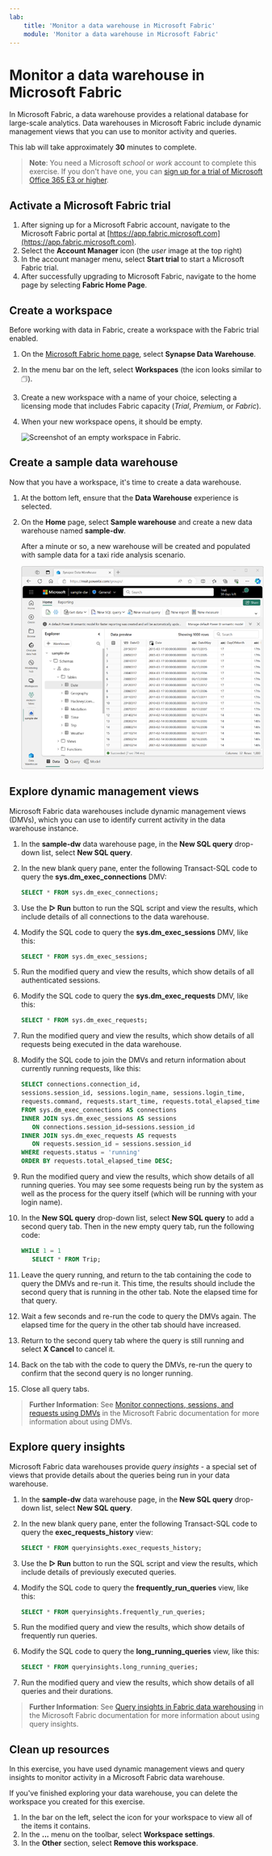 ```yaml
---
lab:
    title: 'Monitor a data warehouse in Microsoft Fabric'
    module: 'Monitor a data warehouse in Microsoft Fabric'
---
```


# Monitor a data warehouse in Microsoft Fabric

In Microsoft Fabric, a data warehouse provides a relational database for large-scale analytics. Data warehouses in Microsoft Fabric include dynamic management views that you can use to monitor activity and queries.

This lab will take approximately **30** minutes to complete.

> **Note**: You need a Microsoft *school* or *work* account to complete this exercise. If you don't have one, you can [sign up for a trial of Microsoft Office 365 E3 or higher](https://www.microsoft.com/microsoft-365/business/compare-more-office-365-for-business-plans).

## Activate a Microsoft Fabric trial

1. After signing up for a Microsoft Fabric account, navigate to the Microsoft Fabric portal at [https://app.fabric.microsoft.com](https://app.fabric.microsoft.com).
1. Select the **Account Manager** icon (the *user* image at the top right)
1. In the account manager menu, select **Start trial** to start a Microsoft Fabric trial.
1. After successfully upgrading to Microsoft Fabric, navigate to the home page by selecting **Fabric Home Page**.

## Create a workspace

Before working with data in Fabric, create a workspace with the Fabric trial enabled.

1. On the [Microsoft Fabric home page](https://app.fabric.microsoft.com), select **Synapse Data Warehouse**.
1. In the menu bar on the left, select **Workspaces** (the icon looks similar to &#128455;).
1. Create a new workspace with a name of your choice, selecting a licensing mode that includes Fabric capacity (*Trial*, *Premium*, or *Fabric*).
1. When your new workspace opens, it should be empty.

    ![Screenshot of an empty workspace in Fabric.](./Images/new-workspace.png)

## Create a sample data warehouse

Now that you have a workspace, it's time to create a data warehouse.

1. At the bottom left, ensure that the **Data Warehouse** experience is selected.
1. On the **Home** page, select **Sample warehouse** and create a new data warehouse named **sample-dw**.

    After a minute or so, a new warehouse will be created and populated with sample data for a taxi ride analysis scenario.

    ![Screenshot of a new warehouse.](./Images/sample-data-warehouse.png)

## Explore dynamic management views

Microsoft Fabric data warehouses include dynamic management views (DMVs), which you can use to identify current activity in the data warehouse instance.

1. In the **sample-dw** data warehouse page, in the **New SQL query** drop-down list, select **New SQL query**.
1. In the new blank query pane, enter the following Transact-SQL code to query the **sys.dm_exec_connections** DMV:

    ```sql
   SELECT * FROM sys.dm_exec_connections;
    ```

1. Use the **&#9655; Run** button to run the SQL script and view the results, which include details of all connections to the data warehouse.
1. Modify the SQL code to query the **sys.dm_exec_sessions** DMV, like this:

    ```sql
   SELECT * FROM sys.dm_exec_sessions;
    ```

1. Run the modified query and view the results, which show details of all authenticated sessions.
1. Modify the SQL code to query the **sys.dm_exec_requests** DMV, like this:

    ```sql
   SELECT * FROM sys.dm_exec_requests;
    ```

1. Run the modified query and view the results, which show details of all requests being executed in the data warehouse.
1. Modify the SQL code to join the DMVs and return information about currently running requests, like this:

    ```sql
   SELECT connections.connection_id,
    sessions.session_id, sessions.login_name, sessions.login_time,
    requests.command, requests.start_time, requests.total_elapsed_time
   FROM sys.dm_exec_connections AS connections
   INNER JOIN sys.dm_exec_sessions AS sessions
       ON connections.session_id=sessions.session_id
   INNER JOIN sys.dm_exec_requests AS requests
       ON requests.session_id = sessions.session_id
   WHERE requests.status = 'running'
   ORDER BY requests.total_elapsed_time DESC;
    ```

1. Run the modified query and view the results, which show details of all running queries. You may see some requests being run by the system as well as the process for the query itself (which will be running with your login name).
1. In the **New SQL query** drop-down list, select **New SQL query** to add a second query tab. Then in the new empty query tab, run the following code:

    ```sql
   WHILE 1 = 1
       SELECT * FROM Trip;
    ```

1. Leave the query running, and return to the tab containing the code to query the DMVs and re-run it. This time, the results should include the second query that is running in the other tab. Note the elapsed time for that query.
1. Wait a few seconds and re-run the code to query the DMVs again. The elapsed time for the query in the other tab should have increased.
1. Return to the second query tab where the query is still running and select **X Cancel** to cancel it.
1. Back on the tab with the code to query the DMVs, re-run the query to confirm that the second query is no longer running.
1. Close all query tabs.

> **Further Information**: See [Monitor connections, sessions, and requests using DMVs](https://learn.microsoft.com/fabric/data-warehouse/monitor-using-dmv) in the Microsoft Fabric documentation for more information about using DMVs.

## Explore query insights

Microsoft Fabric data warehouses provide *query insights* - a special set of views that provide details about the queries being run in your data warehouse.

1. In the **sample-dw** data warehouse page, in the **New SQL query** drop-down list, select **New SQL query**.
1. In the new blank query pane, enter the following Transact-SQL code to query the **exec_requests_history** view:

    ```sql
   SELECT * FROM queryinsights.exec_requests_history;
    ```

1. Use the **&#9655; Run** button to run the SQL script and view the results, which include details of previously executed queries.
1. Modify the SQL code to query the **frequently_run_queries** view, like this:

    ```sql
   SELECT * FROM queryinsights.frequently_run_queries;
    ```

1. Run the modified query and view the results, which show details of frequently run queries.
1. Modify the SQL code to query the **long_running_queries** view, like this:

    ```sql
   SELECT * FROM queryinsights.long_running_queries;
    ```

1. Run the modified query and view the results, which show details of all queries and their durations.

> **Further Information**: See [Query insights in Fabric data warehousing](https://learn.microsoft.com/fabric/data-warehouse/query-insights) in the Microsoft Fabric documentation for more information about using query insights.


## Clean up resources

In this exercise, you have used dynamic management views and query insights to monitor activity in a Microsoft Fabric data warehouse.

If you've finished exploring your data warehouse, you can delete the workspace you created for this exercise.

1. In the bar on the left, select the icon for your workspace to view all of the items it contains.
2. In the **...** menu on the toolbar, select **Workspace settings**.
3. In the **Other** section, select **Remove this workspace**.
